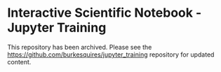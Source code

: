 # Interactive Scientific Notebook - Jupyter Training

This repository has been archived. Please see the https://github.com/burkesquires/jupyter_training repository for updated content.
